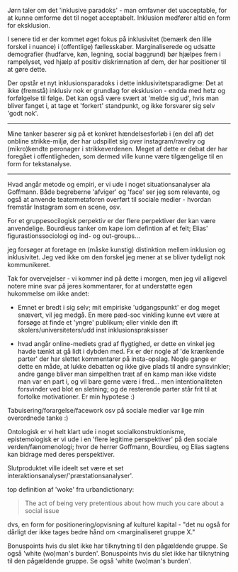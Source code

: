 Jørn taler om det 'inklusive paradoks' - man omfavner det uacceptable, for
at kunne omforme det til noget acceptabelt. Inklusion medfører altid en
form for eksklusion.

I senere tid er der kommet øget fokus på inklusivitet (bemærk den lille
forskel i nuance) i (offentlige) fællesskaber. Marginaliserede og udsatte
demografier (hudfarve, køn, legning, social baggrund) bør hjælpes frem
i rampelyset, ved hjælp af positiv diskrimnation af dem, der har
positioner til at gøre dette. 

Der opstår et nyt inklusionsparadoks i dette inklusivitetsparadigme: Det
at ikke (fremstå) inklusiv nok er grundlag for eksklusion - endda med hetz
og forfølgelse til følge. Det kan også være svært at 'melde sig ud', hvis
man bliver fanget i, at tage et 'forkert'  standpunkt, og ikke forsvarer
sig selv 'godt nok'.

-----------------------

Mine tanker baserer sig på et konkret hændelsesforløb i (en del af) det
onbline strikke-miljø, der har udspillet sig over instagram/ravelry og
(mikro)kendte peronager i strikkeverdenen. Meget af dette er debat der har
foregået i offentligheden, som dermed ville kunne være tilgængelige til en
form for tekstanalyse.

-----------------

Hvad angår metode og empiri, er vi ude i noget situationsanalyser ala
Goffmann. Både begreberne 'afviger' og 'face' ser jeg som relevante, og
også at anvende teatermetaforen overført til sociale medier - hvordan
fremstår Instagram som en scene, osv.

For et gruppesocilogisk perpektiv er der flere perpektiver der kan være
anvendelige. Bourdieus tanker om kape iom defintion af et felt; Elias'
figurastionssociologi og ind- og out-groups...

jeg forsøger at foretage en (måske kunstig) distinktion mellem inklusion
og inklusivitet. Jeg ved ikke om den forskel jeg mener at se bliver
tydeligt nok kommunikeret.

Tak for overvejelser - vi kommer ind på dette i morgen, men jeg vil alligevel notere mine svar på jeres kommentarer, for at understøtte egen hukommelse om ikke andet:

- Emnet er bredt i sig selv; mit empiriske 'udgangspunkt' er dog meget snævert, vil jeg medgå. En mere pæd-soc vinkling kunne evt være at forsøge at finde et 'yngre' publikum; eller vinkle den ift skolers/universiteters/udd inst inklusionspraksisser

- hvad angår online-mediets grad af flygtighed, er dette en vinkel jeg havde tænkt at gå lidt i dybden med. Fx er der nogle af 'de krænkende parter' der har slettet kommentarer på insta-opslag. Nogle gange er dette en måde, at lukke debatten og ikke give plads til andre synsvinkler; andre gange bliver man simpelthen træt af en kamp man ikke vidste man var en part i, og vil bare gerne være i fred... men intentionaliteten forsvinder ved blot en sletning; og de resterende parter står frit til at fortolke motivationer. Er min hypotese :)

Tabuisering/forargelse/facework osv på sociale medier var lige min overordnede tanke :)

Ontologisk er vi helt klart ude i noget socialkonstruktionisme, epistemologisk er vi ude i en 'flere legitime perspektiver' på den sociale verden/fænomenologi; hvor de herrer Goffmann, Bourdieu, og Elias sagtens kan bidrage med deres perspektiver.

Slutproduktet ville ideelt set være et set interaktionsanalyser/'præstationsanalyser'.

top definition af 'woke' fra urbandictionary:

> The act of being very pretentious about how much you care about a social issue

dvs, en form for positionering/opvisning af kulturel kapital - "det nu
også for dårligt der ikke tages bedre hånd om <marginaliseret gruppe X."

Bonuspoints hvis du slet ikke har tilknytning til den pågældende gruppe.
Se også 'white (wo)man's burden'. Bonuspoints hvis du slet ikke har
tilknytning til den pågældende gruppe. Se også 'white (wo)man's burden'.
